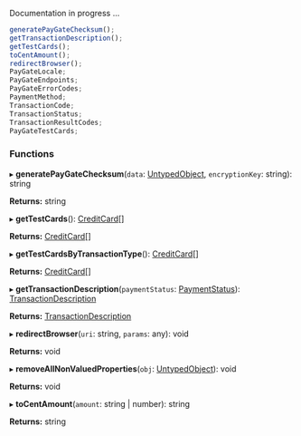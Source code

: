 Documentation in progress ...

```javascript
generatePayGateChecksum();
getTransactionDescription();
getTestCards();
toCentAmount();
redirectBrowser();
PayGateLocale;
PayGateEndpoints;
PayGateErrorCodes;
PaymentMethod;
TransactionCode;
TransactionStatus;
TransactionResultCodes;
PayGateTestCards;
```

### Functions

▸ **generatePayGateChecksum**(`data`: [UntypedObject](../interfaces/_types_.untypedobject.md), `encryptionKey`: string): string

**Returns:** string

▸ **getTestCards**(): [CreditCard](../interfaces/_types_.creditcard.md)[]

**Returns:** [CreditCard](../interfaces/_types_.creditcard.md)[]

▸ **getTestCardsByTransactionType**(): [CreditCard](../interfaces/_types_.creditcard.md)[]

**Returns:** [CreditCard](../interfaces/_types_.creditcard.md)[]

▸ **getTransactionDescription**(`paymentStatus`: [PaymentStatus](../interfaces/_types_.paymentstatus.md)): [TransactionDescription](../interfaces/_types_.transactiondescription.md)

**Returns:** [TransactionDescription](../interfaces/_types_.transactiondescription.md)

▸ **redirectBrowser**(`uri`: string, `params`: any): void

**Returns:** void

▸ **removeAllNonValuedProperties**(`obj`: [UntypedObject](../interfaces/_types_.untypedobject.md)): void

**Returns:** void

▸ **toCentAmount**(`amount`: string \| number): string

**Returns:** string
